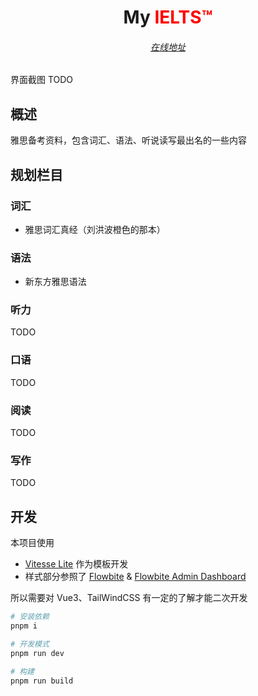 <h1 align='center'>
  My <span style="color: red; font-weight: bold;">IELTS™</span>
</h1>

<h6 align='center'>
<a href="https://hefengxian.github.io/my-ielts/#/">在线地址</a>
</h6>

界面截图 TODO


## 概述

雅思备考资料，包含词汇、语法、听说读写最出名的一些内容

## 规划栏目

### 词汇

- 雅思词汇真经（刘洪波橙色的那本）

### 语法

- 新东方雅思语法

### 听力

TODO

### 口语

TODO

### 阅读

TODO

### 写作

TODO

## 开发

本项目使用

- [Vitesse Lite](https://github.com/antfu/vitesse-lite) 作为模板开发
- 样式部分参照了 [Flowbite](https://github.com/themesberg/flowbite) & [Flowbite Admin Dashboard](https://flowbite-admin-dashboard.vercel.app)

所以需要对 Vue3、TailWindCSS 有一定的了解才能二次开发

```bash
# 安装依赖
pnpm i

# 开发模式
pnpm run dev

# 构建
pnpm run build
```
